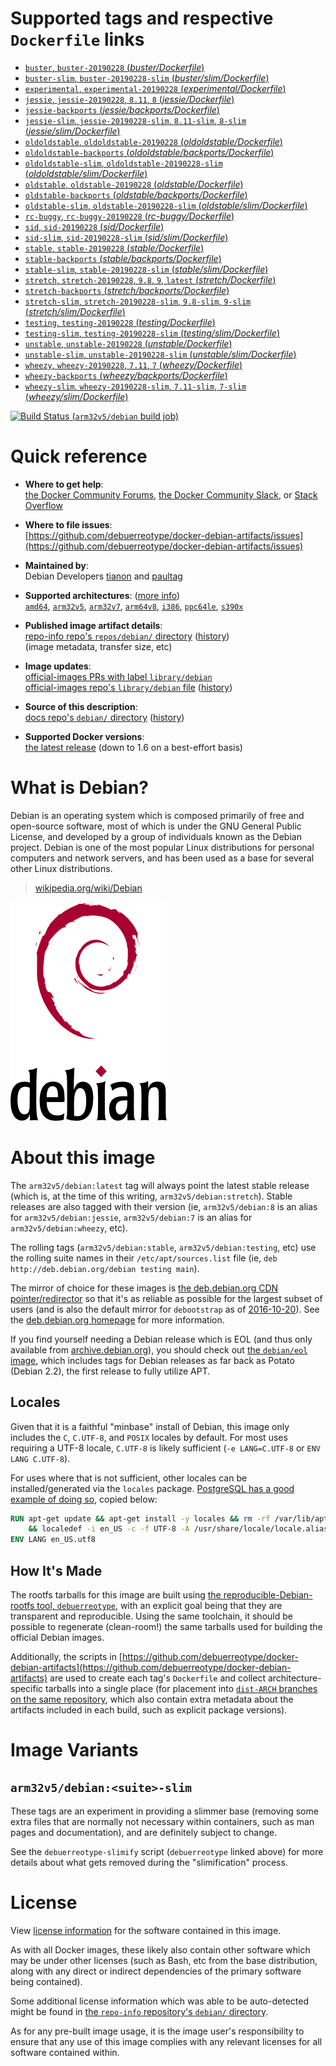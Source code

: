 <!--

********************************************************************************

WARNING:

    DO NOT EDIT "debian/README.md"

    IT IS AUTO-GENERATED

    (from the other files in "debian/" combined with a set of templates)

********************************************************************************

-->

# Supported tags and respective `Dockerfile` links

-	[`buster`, `buster-20190228` (*buster/Dockerfile*)](https://github.com/debuerreotype/docker-debian-artifacts/blob/c10d2c2eac8c01dcf46a4cb9df68794bad8f5190/buster/Dockerfile)
-	[`buster-slim`, `buster-20190228-slim` (*buster/slim/Dockerfile*)](https://github.com/debuerreotype/docker-debian-artifacts/blob/c10d2c2eac8c01dcf46a4cb9df68794bad8f5190/buster/slim/Dockerfile)
-	[`experimental`, `experimental-20190228` (*experimental/Dockerfile*)](https://github.com/debuerreotype/docker-debian-artifacts/blob/c10d2c2eac8c01dcf46a4cb9df68794bad8f5190/experimental/Dockerfile)
-	[`jessie`, `jessie-20190228`, `8.11`, `8` (*jessie/Dockerfile*)](https://github.com/debuerreotype/docker-debian-artifacts/blob/c10d2c2eac8c01dcf46a4cb9df68794bad8f5190/jessie/Dockerfile)
-	[`jessie-backports` (*jessie/backports/Dockerfile*)](https://github.com/debuerreotype/docker-debian-artifacts/blob/c10d2c2eac8c01dcf46a4cb9df68794bad8f5190/jessie/backports/Dockerfile)
-	[`jessie-slim`, `jessie-20190228-slim`, `8.11-slim`, `8-slim` (*jessie/slim/Dockerfile*)](https://github.com/debuerreotype/docker-debian-artifacts/blob/c10d2c2eac8c01dcf46a4cb9df68794bad8f5190/jessie/slim/Dockerfile)
-	[`oldoldstable`, `oldoldstable-20190228` (*oldoldstable/Dockerfile*)](https://github.com/debuerreotype/docker-debian-artifacts/blob/c10d2c2eac8c01dcf46a4cb9df68794bad8f5190/oldoldstable/Dockerfile)
-	[`oldoldstable-backports` (*oldoldstable/backports/Dockerfile*)](https://github.com/debuerreotype/docker-debian-artifacts/blob/c10d2c2eac8c01dcf46a4cb9df68794bad8f5190/oldoldstable/backports/Dockerfile)
-	[`oldoldstable-slim`, `oldoldstable-20190228-slim` (*oldoldstable/slim/Dockerfile*)](https://github.com/debuerreotype/docker-debian-artifacts/blob/c10d2c2eac8c01dcf46a4cb9df68794bad8f5190/oldoldstable/slim/Dockerfile)
-	[`oldstable`, `oldstable-20190228` (*oldstable/Dockerfile*)](https://github.com/debuerreotype/docker-debian-artifacts/blob/c10d2c2eac8c01dcf46a4cb9df68794bad8f5190/oldstable/Dockerfile)
-	[`oldstable-backports` (*oldstable/backports/Dockerfile*)](https://github.com/debuerreotype/docker-debian-artifacts/blob/c10d2c2eac8c01dcf46a4cb9df68794bad8f5190/oldstable/backports/Dockerfile)
-	[`oldstable-slim`, `oldstable-20190228-slim` (*oldstable/slim/Dockerfile*)](https://github.com/debuerreotype/docker-debian-artifacts/blob/c10d2c2eac8c01dcf46a4cb9df68794bad8f5190/oldstable/slim/Dockerfile)
-	[`rc-buggy`, `rc-buggy-20190228` (*rc-buggy/Dockerfile*)](https://github.com/debuerreotype/docker-debian-artifacts/blob/c10d2c2eac8c01dcf46a4cb9df68794bad8f5190/rc-buggy/Dockerfile)
-	[`sid`, `sid-20190228` (*sid/Dockerfile*)](https://github.com/debuerreotype/docker-debian-artifacts/blob/c10d2c2eac8c01dcf46a4cb9df68794bad8f5190/sid/Dockerfile)
-	[`sid-slim`, `sid-20190228-slim` (*sid/slim/Dockerfile*)](https://github.com/debuerreotype/docker-debian-artifacts/blob/c10d2c2eac8c01dcf46a4cb9df68794bad8f5190/sid/slim/Dockerfile)
-	[`stable`, `stable-20190228` (*stable/Dockerfile*)](https://github.com/debuerreotype/docker-debian-artifacts/blob/c10d2c2eac8c01dcf46a4cb9df68794bad8f5190/stable/Dockerfile)
-	[`stable-backports` (*stable/backports/Dockerfile*)](https://github.com/debuerreotype/docker-debian-artifacts/blob/c10d2c2eac8c01dcf46a4cb9df68794bad8f5190/stable/backports/Dockerfile)
-	[`stable-slim`, `stable-20190228-slim` (*stable/slim/Dockerfile*)](https://github.com/debuerreotype/docker-debian-artifacts/blob/c10d2c2eac8c01dcf46a4cb9df68794bad8f5190/stable/slim/Dockerfile)
-	[`stretch`, `stretch-20190228`, `9.8`, `9`, `latest` (*stretch/Dockerfile*)](https://github.com/debuerreotype/docker-debian-artifacts/blob/c10d2c2eac8c01dcf46a4cb9df68794bad8f5190/stretch/Dockerfile)
-	[`stretch-backports` (*stretch/backports/Dockerfile*)](https://github.com/debuerreotype/docker-debian-artifacts/blob/c10d2c2eac8c01dcf46a4cb9df68794bad8f5190/stretch/backports/Dockerfile)
-	[`stretch-slim`, `stretch-20190228-slim`, `9.8-slim`, `9-slim` (*stretch/slim/Dockerfile*)](https://github.com/debuerreotype/docker-debian-artifacts/blob/c10d2c2eac8c01dcf46a4cb9df68794bad8f5190/stretch/slim/Dockerfile)
-	[`testing`, `testing-20190228` (*testing/Dockerfile*)](https://github.com/debuerreotype/docker-debian-artifacts/blob/c10d2c2eac8c01dcf46a4cb9df68794bad8f5190/testing/Dockerfile)
-	[`testing-slim`, `testing-20190228-slim` (*testing/slim/Dockerfile*)](https://github.com/debuerreotype/docker-debian-artifacts/blob/c10d2c2eac8c01dcf46a4cb9df68794bad8f5190/testing/slim/Dockerfile)
-	[`unstable`, `unstable-20190228` (*unstable/Dockerfile*)](https://github.com/debuerreotype/docker-debian-artifacts/blob/c10d2c2eac8c01dcf46a4cb9df68794bad8f5190/unstable/Dockerfile)
-	[`unstable-slim`, `unstable-20190228-slim` (*unstable/slim/Dockerfile*)](https://github.com/debuerreotype/docker-debian-artifacts/blob/c10d2c2eac8c01dcf46a4cb9df68794bad8f5190/unstable/slim/Dockerfile)
-	[`wheezy`, `wheezy-20190228`, `7.11`, `7` (*wheezy/Dockerfile*)](https://github.com/debuerreotype/docker-debian-artifacts/blob/c10d2c2eac8c01dcf46a4cb9df68794bad8f5190/wheezy/Dockerfile)
-	[`wheezy-backports` (*wheezy/backports/Dockerfile*)](https://github.com/debuerreotype/docker-debian-artifacts/blob/c10d2c2eac8c01dcf46a4cb9df68794bad8f5190/wheezy/backports/Dockerfile)
-	[`wheezy-slim`, `wheezy-20190228-slim`, `7.11-slim`, `7-slim` (*wheezy/slim/Dockerfile*)](https://github.com/debuerreotype/docker-debian-artifacts/blob/c10d2c2eac8c01dcf46a4cb9df68794bad8f5190/wheezy/slim/Dockerfile)

[![Build Status](https://doi-janky.infosiftr.net/job/multiarch/job/arm32v5/job/debian/badge/icon) (`arm32v5/debian` build job)](https://doi-janky.infosiftr.net/job/multiarch/job/arm32v5/job/debian/)

# Quick reference

-	**Where to get help**:  
	[the Docker Community Forums](https://forums.docker.com/), [the Docker Community Slack](https://blog.docker.com/2016/11/introducing-docker-community-directory-docker-community-slack/), or [Stack Overflow](https://stackoverflow.com/search?tab=newest&q=docker)

-	**Where to file issues**:  
	[https://github.com/debuerreotype/docker-debian-artifacts/issues](https://github.com/debuerreotype/docker-debian-artifacts/issues)

-	**Maintained by**:  
	Debian Developers [tianon](https://qa.debian.org/developer.php?login=tianon) and [paultag](https://qa.debian.org/developer.php?login=paultag)

-	**Supported architectures**: ([more info](https://github.com/docker-library/official-images#architectures-other-than-amd64))  
	[`amd64`](https://hub.docker.com/r/amd64/debian/), [`arm32v5`](https://hub.docker.com/r/arm32v5/debian/), [`arm32v7`](https://hub.docker.com/r/arm32v7/debian/), [`arm64v8`](https://hub.docker.com/r/arm64v8/debian/), [`i386`](https://hub.docker.com/r/i386/debian/), [`ppc64le`](https://hub.docker.com/r/ppc64le/debian/), [`s390x`](https://hub.docker.com/r/s390x/debian/)

-	**Published image artifact details**:  
	[repo-info repo's `repos/debian/` directory](https://github.com/docker-library/repo-info/blob/master/repos/debian) ([history](https://github.com/docker-library/repo-info/commits/master/repos/debian))  
	(image metadata, transfer size, etc)

-	**Image updates**:  
	[official-images PRs with label `library/debian`](https://github.com/docker-library/official-images/pulls?q=label%3Alibrary%2Fdebian)  
	[official-images repo's `library/debian` file](https://github.com/docker-library/official-images/blob/master/library/debian) ([history](https://github.com/docker-library/official-images/commits/master/library/debian))

-	**Source of this description**:  
	[docs repo's `debian/` directory](https://github.com/docker-library/docs/tree/master/debian) ([history](https://github.com/docker-library/docs/commits/master/debian))

-	**Supported Docker versions**:  
	[the latest release](https://github.com/docker/docker-ce/releases/latest) (down to 1.6 on a best-effort basis)

# What is Debian?

Debian is an operating system which is composed primarily of free and open-source software, most of which is under the GNU General Public License, and developed by a group of individuals known as the Debian project. Debian is one of the most popular Linux distributions for personal computers and network servers, and has been used as a base for several other Linux distributions.

> [wikipedia.org/wiki/Debian](https://en.wikipedia.org/wiki/Debian)

![logo](https://raw.githubusercontent.com/docker-library/docs/b449be7df57e9ed9086bb5821bfb5d6cdc5d67a4/debian/logo.png)

# About this image

The `arm32v5/debian:latest` tag will always point the latest stable release (which is, at the time of this writing, `arm32v5/debian:stretch`). Stable releases are also tagged with their version (ie, `arm32v5/debian:8` is an alias for `arm32v5/debian:jessie`, `arm32v5/debian:7` is an alias for `arm32v5/debian:wheezy`, etc).

The rolling tags (`arm32v5/debian:stable`, `arm32v5/debian:testing`, etc) use the rolling suite names in their `/etc/apt/sources.list` file (ie, `deb http://deb.debian.org/debian testing main`).

The mirror of choice for these images is [the deb.debian.org CDN pointer/redirector](https://deb.debian.org) so that it's as reliable as possible for the largest subset of users (and is also the default mirror for `debootstrap` as of [2016-10-20](https://anonscm.debian.org/cgit/d-i/debootstrap.git/commit/?id=9e8bc60ad1ccf3a25ce7890526b70059f3e770de)). See the [deb.debian.org homepage](https://deb.debian.org) for more information.

If you find yourself needing a Debian release which is EOL (and thus only available from [archive.debian.org](http://archive.debian.org)), you should check out [the `debian/eol` image](https://hub.docker.com/r/debian/eol/), which includes tags for Debian releases as far back as Potato (Debian 2.2), the first release to fully utilize APT.

## Locales

Given that it is a faithful "minbase" install of Debian, this image only includes the `C`, `C.UTF-8`, and `POSIX` locales by default. For most uses requiring a UTF-8 locale, `C.UTF-8` is likely sufficient (`-e LANG=C.UTF-8` or `ENV LANG C.UTF-8`).

For uses where that is not sufficient, other locales can be installed/generated via the `locales` package. [PostgreSQL has a good example of doing so](https://github.com/docker-library/postgres/blob/69bc540ecfffecce72d49fa7e4a46680350037f9/9.6/Dockerfile#L21-L24), copied below:

```dockerfile
RUN apt-get update && apt-get install -y locales && rm -rf /var/lib/apt/lists/* \
	&& localedef -i en_US -c -f UTF-8 -A /usr/share/locale/locale.alias en_US.UTF-8
ENV LANG en_US.utf8
```

## How It's Made

The rootfs tarballs for this image are built using [the reproducible-Debian-rootfs tool, `debuerreotype`](https://github.com/debuerreotype/debuerreotype), with an explicit goal being that they are transparent and reproducible. Using the same toolchain, it should be possible to regenerate (clean-room!) the same tarballs used for building the official Debian images.

Additionally, the scripts in [https://github.com/debuerreotype/docker-debian-artifacts](https://github.com/debuerreotype/docker-debian-artifacts) are used to create each tag's `Dockerfile` and collect architecture-specific tarballs into a single place (for placement into [`dist-ARCH` branches on the same repository](https://github.com/debuerreotype/docker-debian-artifacts/branches), which also contain extra metadata about the artifacts included in each build, such as explicit package versions).

# Image Variants

## `arm32v5/debian:<suite>-slim`

These tags are an experiment in providing a slimmer base (removing some extra files that are normally not necessary within containers, such as man pages and documentation), and are definitely subject to change.

See the `debuerreotype-slimify` script (`debuerreotype` linked above) for more details about what gets removed during the "slimification" process.

# License

View [license information](https://www.debian.org/social_contract#guidelines) for the software contained in this image.

As with all Docker images, these likely also contain other software which may be under other licenses (such as Bash, etc from the base distribution, along with any direct or indirect dependencies of the primary software being contained).

Some additional license information which was able to be auto-detected might be found in [the `repo-info` repository's `debian/` directory](https://github.com/docker-library/repo-info/tree/master/repos/debian).

As for any pre-built image usage, it is the image user's responsibility to ensure that any use of this image complies with any relevant licenses for all software contained within.
